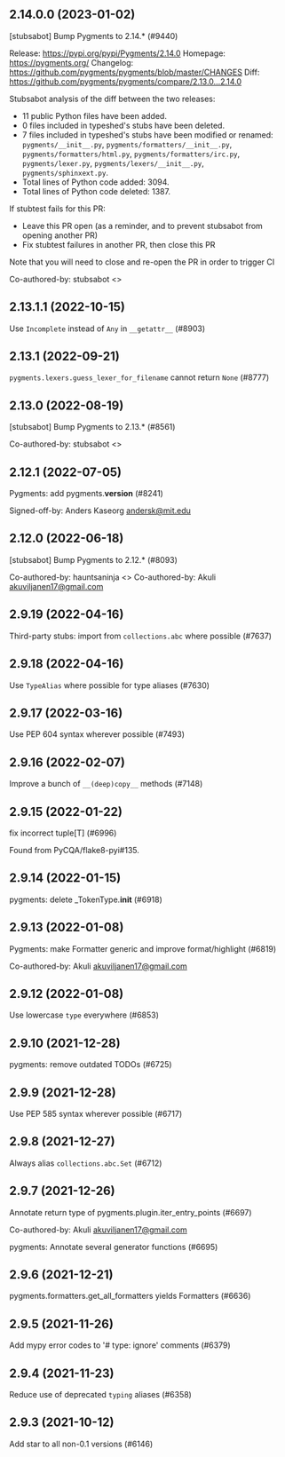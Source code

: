 ## 2.14.0.0 (2023-01-02)

[stubsabot] Bump Pygments to 2.14.* (#9440)

Release: https://pypi.org/pypi/Pygments/2.14.0
Homepage: https://pygments.org/
Changelog: https://github.com/pygments/pygments/blob/master/CHANGES
Diff: https://github.com/pygments/pygments/compare/2.13.0...2.14.0

Stubsabot analysis of the diff between the two releases:
 - 11 public Python files have been added.
 - 0 files included in typeshed's stubs have been deleted.
 - 7 files included in typeshed's stubs have been modified or renamed: `pygments/__init__.py`, `pygments/formatters/__init__.py`, `pygments/formatters/html.py`, `pygments/formatters/irc.py`, `pygments/lexer.py`, `pygments/lexers/__init__.py`, `pygments/sphinxext.py`.
 - Total lines of Python code added: 3094.
 - Total lines of Python code deleted: 1387.

If stubtest fails for this PR:
- Leave this PR open (as a reminder, and to prevent stubsabot from opening another PR)
- Fix stubtest failures in another PR, then close this PR

Note that you will need to close and re-open the PR in order to trigger CI

Co-authored-by: stubsabot <>

## 2.13.1.1 (2022-10-15)

Use `Incomplete` instead of `Any` in `__getattr__` (#8903)

## 2.13.1 (2022-09-21)

`pygments.lexers.guess_lexer_for_filename` cannot return `None` (#8777)

## 2.13.0 (2022-08-19)

[stubsabot] Bump Pygments to 2.13.* (#8561)

Co-authored-by: stubsabot <>

## 2.12.1 (2022-07-05)

Pygments: add pygments.__version__ (#8241)

Signed-off-by: Anders Kaseorg <andersk@mit.edu>

## 2.12.0 (2022-06-18)

[stubsabot] Bump Pygments to 2.12.* (#8093)

Co-authored-by: hauntsaninja <>
Co-authored-by: Akuli <akuviljanen17@gmail.com>

## 2.9.19 (2022-04-16)

Third-party stubs: import from `collections.abc` where possible (#7637)

## 2.9.18 (2022-04-16)

Use `TypeAlias` where possible for type aliases (#7630)

## 2.9.17 (2022-03-16)

Use PEP 604 syntax wherever possible (#7493)

## 2.9.16 (2022-02-07)

Improve a bunch of `__(deep)copy__` methods (#7148)

## 2.9.15 (2022-01-22)

fix incorrect tuple[T] (#6996)

Found from PyCQA/flake8-pyi#135.

## 2.9.14 (2022-01-15)

pygments: delete _TokenType.__init__ (#6918)

## 2.9.13 (2022-01-08)

Pygments: make Formatter generic and improve format/highlight (#6819)

Co-authored-by: Akuli <akuviljanen17@gmail.com>

## 2.9.12 (2022-01-08)

Use lowercase `type` everywhere (#6853)

## 2.9.10 (2021-12-28)

pygments: remove outdated TODOs (#6725)

## 2.9.9 (2021-12-28)

Use PEP 585 syntax wherever possible (#6717)

## 2.9.8 (2021-12-27)

Always alias `collections.abc.Set` (#6712)

## 2.9.7 (2021-12-26)

Annotate return type of pygments.plugin.iter_entry_points (#6697)

Co-authored-by: Akuli <akuviljanen17@gmail.com>

pygments: Annotate several generator functions (#6695)

## 2.9.6 (2021-12-21)

pygments.formatters.get_all_formatters yields Formatters (#6636)

## 2.9.5 (2021-11-26)

Add mypy error codes to '# type: ignore' comments (#6379)

## 2.9.4 (2021-11-23)

Reduce use of deprecated `typing` aliases (#6358)

## 2.9.3 (2021-10-12)

Add star to all non-0.1 versions (#6146)

